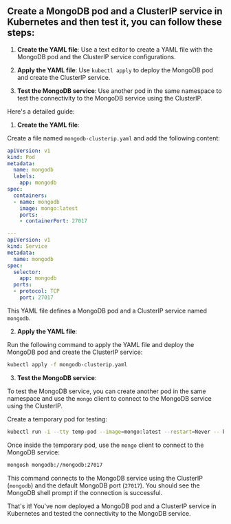 ## Create a MongoDB pod and a ClusterIP service in Kubernetes and then test it, you can follow these steps:

1. **Create the YAML file**: Use a text editor to create a YAML file with the MongoDB pod and the ClusterIP service configurations.

2. **Apply the YAML file**: Use `kubectl apply` to deploy the MongoDB pod and create the ClusterIP service.

3. **Test the MongoDB service**: Use another pod in the same namespace to test the connectivity to the MongoDB service using the ClusterIP.

Here's a detailed guide:

1. **Create the YAML file**:

Create a file named `mongodb-clusterip.yaml` and add the following content:

```yaml
apiVersion: v1
kind: Pod
metadata:
  name: mongodb
  labels:
    app: mongodb
spec:
  containers:
  - name: mongodb
    image: mongo:latest
    ports:
    - containerPort: 27017

---
apiVersion: v1
kind: Service
metadata:
  name: mongodb
spec:
  selector:
    app: mongodb
  ports:
  - protocol: TCP
    port: 27017
```

This YAML file defines a MongoDB pod and a ClusterIP service named `mongodb`.

2. **Apply the YAML file**:

Run the following command to apply the YAML file and deploy the MongoDB pod and create the ClusterIP service:

```bash
kubectl apply -f mongodb-clusterip.yaml
```

3. **Test the MongoDB service**:

To test the MongoDB service, you can create another pod in the same namespace and use the `mongo` client to connect to the MongoDB service using the ClusterIP.

Create a temporary pod for testing:

```bash
kubectl run -i --tty temp-pod --image=mongo:latest --restart=Never -- bash
```

Once inside the temporary pod, use the `mongo` client to connect to the MongoDB service:

```bash
mongosh mongodb://mongodb:27017
```

This command connects to the MongoDB service using the ClusterIP (`mongodb`) and the default MongoDB port (`27017`). You should see the MongoDB shell prompt if the connection is successful.

That's it! You've now deployed a MongoDB pod and a ClusterIP service in Kubernetes and tested the connectivity to the MongoDB service.
